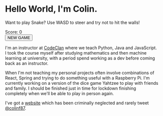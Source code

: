 # Hello World, I'm Colin. 

<link rel="stylesheet" href="./styles.css">

Want to play Snake? Use WASD to steer and try not to hit the walls!

<div id="score">Score: 0</div>
  <canvas id="gameCanvas" width="300" height="300"></canvas>
  <button id="start-button" class="button">NEW GAME</button>
  <script src="./snake.js"></script>

I'm an instructor at [CodeClan](https://www.codeclan.com) where we teach Python, Java and JavaScript. I took the course myself after studying mathematics and then machine learning at university, with a period spend working as a dev before coming back as an instructor.

When I'm not teaching my personal projects often involve combinations of React, Spring and trying to do something useful with a Raspberry Pi. I'm currently working on a version of the dice game Yahtzee to play with friends and family. I should be finished just in time for lockdown finishing completely when we'll be able to play in person again.

I've got a [website](http://www.colinfarquhar.dev) which has been criminally neglected and rarely tweet [@colinf87](https://twitter.com/colinf87).

<!--
**cifarquhar/cifarquhar** is a ✨ _special_ ✨ repository because its `README.md` (this file) appears on your GitHub profile.

Here are some ideas to get you started:

- 🔭 I’m currently working on ...
- 🌱 I’m currently learning ...
- 👯 I’m looking to collaborate on ...
- 🤔 I’m looking for help with ...
- 💬 Ask me about ...
- 📫 How to reach me: ...
- 😄 Pronouns: ...
- ⚡ Fun fact: ...
-->
